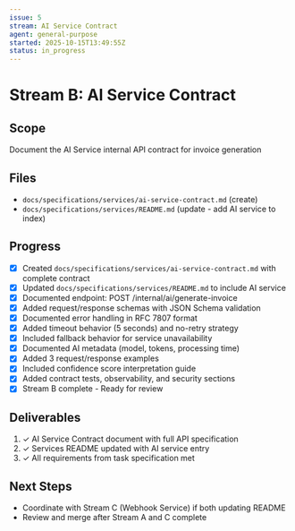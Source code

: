 ```yaml
---
issue: 5
stream: AI Service Contract
agent: general-purpose
started: 2025-10-15T13:49:55Z
status: in_progress
---
```


# Stream B: AI Service Contract

## Scope
Document the AI Service internal API contract for invoice generation

## Files
- `docs/specifications/services/ai-service-contract.md` (create)
- `docs/specifications/services/README.md` (update - add AI service to index)

## Progress
- [x] Created `docs/specifications/services/ai-service-contract.md` with complete contract
- [x] Updated `docs/specifications/services/README.md` to include AI service
- [x] Documented endpoint: POST /internal/ai/generate-invoice
- [x] Added request/response schemas with JSON Schema validation
- [x] Documented error handling in RFC 7807 format
- [x] Added timeout behavior (5 seconds) and no-retry strategy
- [x] Included fallback behavior for service unavailability
- [x] Documented AI metadata (model, tokens, processing time)
- [x] Added 3 request/response examples
- [x] Included confidence score interpretation guide
- [x] Added contract tests, observability, and security sections
- [x] Stream B complete - Ready for review

## Deliverables
1. ✓ AI Service Contract document with full API specification
2. ✓ Services README updated with AI service entry
3. ✓ All requirements from task specification met

## Next Steps
- Coordinate with Stream C (Webhook Service) if both updating README
- Review and merge after Stream A and C complete
